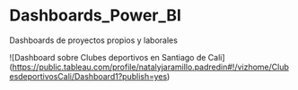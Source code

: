 # Dashboards_Power_BI
Dashboards de proyectos propios y laborales

![Dashboard sobre Clubes deportivos en Santiago de Cali] (https://public.tableau.com/profile/natalyjaramillo.padredin#!/vizhome/ClubesdeportivosCali/Dashboard1?publish=yes)
